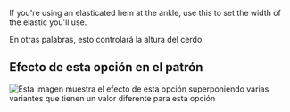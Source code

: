 If you're using an elasticated hem at the ankle, use this to set the width of the elastic you'll use.

En otras palabras, esto controlará la altura del cerdo.

## Efecto de esta opción en el patrón

![Esta imagen muestra el efecto de esta opción superponiendo varias variantes que tienen un valor diferente para esta opción](paco_ankleelastic_sample.svg "Efecto de esta opción en el patrón")

